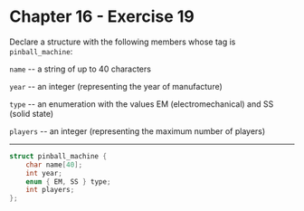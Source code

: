 # Chapter 16 - Exercise 19

Declare a structure with the following members whose tag is `pinball_machine`:

`name` -- a string of up to 40 characters

`year` -- an integer (representing the year of manufacture) 

`type` -- an enumeration with the values EM (electromechanical) and SS (solid
          state)

`players` -- an integer (representing the maximum number of players)


---

```C
struct pinball_machine {
    char name[40];
    int year;
    enum { EM, SS } type;
    int players;
};
```
